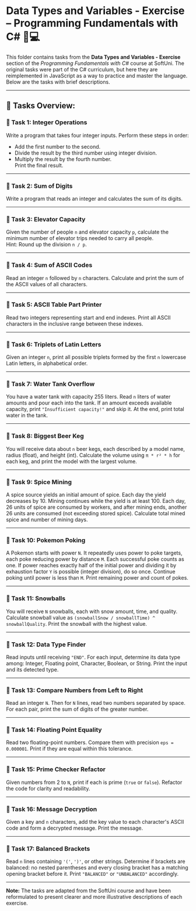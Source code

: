 # Data Types and Variables - Exercise – Programming Fundamentals with C# 🧑💻

This folder contains tasks from the **Data Types and Variables - Exercise** section of the _Programming Fundamentals with C#_ course at SoftUni. The original tasks were part of the C# curriculum, but here they are reimplemented in JavaScript as a way to practice and master the language. Below are the tasks with brief descriptions.

---

## 🔧 Tasks Overview:

### 📝 Task 1: Integer Operations  
Write a program that takes four integer inputs. Perform these steps in order:  
- Add the first number to the second.  
- Divide the result by the third number using integer division.  
- Multiply the result by the fourth number.  
Print the final result.

---

### 📝 Task 2: Sum of Digits  
Write a program that reads an integer and calculates the sum of its digits.

---

### 📝 Task 3: Elevator Capacity  
Given the number of people `n` and elevator capacity `p`, calculate the minimum number of elevator trips needed to carry all people.  
Hint: Round up the division `n / p`.

---

### 📝 Task 4: Sum of ASCII Codes  
Read an integer `n` followed by `n` characters. Calculate and print the sum of the ASCII values of all characters.

---

### 📝 Task 5: ASCII Table Part Printer  
Read two integers representing start and end indexes. Print all ASCII characters in the inclusive range between these indexes.

---

### 📝 Task 6: Triplets of Latin Letters  
Given an integer `n`, print all possible triplets formed by the first `n` lowercase Latin letters, in alphabetical order.

---

### 📝 Task 7: Water Tank Overflow  
You have a water tank with capacity 255 liters. Read `n` liters of water amounts and pour each into the tank. If an amount exceeds available capacity, print `"Insufficient capacity!"` and skip it. At the end, print total water in the tank.

---

### 📝 Task 8: Biggest Beer Keg  
You will receive data about `n` beer kegs, each described by a model name, radius (float), and height (int). Calculate the volume using `π * r² * h` for each keg, and print the model with the largest volume.

---

### 📝 Task 9: Spice Mining  
A spice source yields an initial amount of spice. Each day the yield decreases by 10. Mining continues while the yield is at least 100. Each day, 26 units of spice are consumed by workers, and after mining ends, another 26 units are consumed (not exceeding stored spice). Calculate total mined spice and number of mining days.

---

### 📝 Task 10: Pokemon Poking  
A Pokemon starts with power `N`. It repeatedly uses power to poke targets, each poke reducing power by distance `M`. Each successful poke counts as one. If power reaches exactly half of the initial power and dividing it by exhaustion factor `Y` is possible (integer division), do so once. Continue poking until power is less than `M`. Print remaining power and count of pokes.

---

### 📝 Task 11: Snowballs  
You will receive `N` snowballs, each with snow amount, time, and quality. Calculate snowball value as `(snowballSnow / snowballTime) ^ snowballQuality`. Print the snowball with the highest value.

---

### 📝 Task 12: Data Type Finder  
Read inputs until receiving `"END"`. For each input, determine its data type among: Integer, Floating point, Character, Boolean, or String. Print the input and its detected type.

---

### 📝 Task 13: Compare Numbers from Left to Right  
Read an integer `N`. Then for `N` lines, read two numbers separated by space. For each pair, print the sum of digits of the greater number.

---

### 📝 Task 14: Floating Point Equality  
Read two floating-point numbers. Compare them with precision `eps = 0.000001`. Print if they are equal within this tolerance.

---

### 📝 Task 15: Prime Checker Refactor  
Given numbers from 2 to `N`, print if each is prime (`true` or `false`). Refactor the code for clarity and readability.

---

### 📝 Task 16: Message Decryption  
Given a key and `n` characters, add the key value to each character's ASCII code and form a decrypted message. Print the message.

---

### 📝 Task 17: Balanced Brackets  
Read `n` lines containing `'('`, `')'`, or other strings. Determine if brackets are balanced: no nested parentheses and every closing bracket has a matching opening bracket before it. Print `"BALANCED"` or `"UNBALANCED"` accordingly.

---

**Note:** The tasks are adapted from the SoftUni course and have been reformulated to present clearer and more illustrative descriptions of each exercise.
